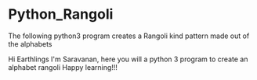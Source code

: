 # Python_Rangoli
The following python3 program creates a Rangoli kind pattern made out of the alphabets

Hi Earthlings
I'm Saravanan, here you will a python 3 program to create an alphabet rangoli
Happy learning!!!
